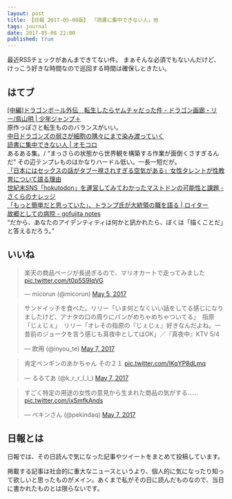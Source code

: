 ```yaml
---
layout: post
title: 【日報 2017-05-08版】 「読書に集中できない人」他
tags: journal
date: 2017-05-08 22:00
published: true
---
```

最近RSSチェックがあんまできてない件。
まぁそんな必須でもないんだけど、けっこう好きな時間なので巡回する時間は確保しときたい。

## はてブ

<div class="news"><a href="https://shonenjumpplus.com/episode/13932016480028878408" target="_blank">[中編]ドラゴンボール外伝　転生したらヤムチャだった件 - ドラゴン画廊・リー/鳥山明 | 少年ジャンプ＋</a>
<div class="newscomme">原作っぽさと転生もののバランスがいい。
</div>
</div>

<div class="news"><a href="http://anond.hatelabo.jp/20170506173315" target="_blank">中日ドラゴンズの弱さが細胞の隅々にまで染み渡っていく</a>
<div class="newscomme"></div>
</div>

<div class="news"><a href="http://omocoro.jp/kiji/108918/" target="_blank">読書に集中できない人 | オモコロ</a>
<div class="newscomme">あるある集。/ “まっさらの状態から世界観を構築する作業が面倒くさすぎるんだ” その辺テンプレものはかなりハードル低い。一長一短だが。
</div>
</div>

<div class="news"><a href="https://www.buzzfeed.com/yuikashima/jippon-ni-ha-se-kku-su-no-banashi-ga-ta-bu-mi-sa-re-su-gi" target="_blank">「日本にはセックスの話がタブー視されすぎる空気がある」女性タレントが性教育について語る理由</a>
<div class="newscomme"></div>
</div>

<div class="news"><a href="http://knowledge.sakura.ad.jp/other/8752/" target="_blank">世紀末SNS「hokutodon」を運営してみてわかったマストドンの可能性と課題 - さくらのナレッジ</a>
<div class="newscomme"></div>
</div>

<div class="news"><a href="http://jp.reuters.com/article/idJPKBN17Y0BH" target="_blank">「もっと簡単だと思っていた」、トランプ氏が大統領の職を語る | ロイター</a>
<div class="newscomme"></div>
</div>

<div class="news"><a href="http://gofujita.info/notes_hospitalhome.html" target="_blank">故郷としての病院 - gofujita notes</a>
<div class="newscomme">“だから、あなたのアイデンティティは何かと訊かれたら、ぼくは「描くことだ」と答えるだろう。”
</div>
</div>


## いいね

 <blockquote class="twitter-tweet"><p lang="ja" dir="ltr">楽天の商品ページが長過ぎるので、マリオカートで走ってみました <a href="https://t.co/t0p5S9IqVG">pic.twitter.com/t0p5S9IqVG</a></p>&mdash; micorun (@micorun) <a href="https://twitter.com/micorun/status/860427870497198081">May 5, 2017</a></blockquote>
<script async src="//platform.twitter.com/widgets.js" charset="utf-8"></script> 
 
 
<blockquote class="twitter-tweet"><p lang="ja" dir="ltr">サンドイッチを食べた。リリー「いま何となくいい話をしてる感じになりましたけど、アナタの口の周りにパンがめちゃめちゃついてる」　指原「じぇじぇ」　リリー「オレその指原の『じぇじぇ』好きなんだよね。一昔前のジョークを言う感じも真夜中としてはOK」／『真夜中』KTV 5/4</p>&mdash; 飲用 (@inyou_te) <a href="https://twitter.com/inyou_te/status/861118534725664769">May 7, 2017</a></blockquote>
<script async src="//platform.twitter.com/widgets.js" charset="utf-8"></script> 
 
 
<blockquote class="twitter-tweet"><p lang="ja" dir="ltr">肯定ペンギンのあかちゃん その２１ <a href="https://t.co/lKqYP8dLmq">pic.twitter.com/lKqYP8dLmq</a></p>&mdash; るるてあ (@k_r_r_l_l_) <a href="https://twitter.com/k_r_r_l_l_/status/861338532945608705">May 7, 2017</a></blockquote>
<script async src="//platform.twitter.com/widgets.js" charset="utf-8"></script> 
 
 
<blockquote class="twitter-tweet"><p lang="ja" dir="ltr">すごく特定の用途の女性の意見から生まれた商品の気がする…… <a href="https://t.co/ixSmfkAnds">pic.twitter.com/ixSmfkAnds</a></p>&mdash; ペキンさん (@pekindaq) <a href="https://twitter.com/pekindaq/status/861028755233423361">May 7, 2017</a></blockquote>
<script async src="//platform.twitter.com/widgets.js" charset="utf-8"></script> 
 

## 日報とは

日報では、その日読んで気になった記事やツイートをまとめて投稿しています。

掲載する記事は社会的に重大なニュースというより、個人的に気になったり知って欲しいと思ったものがメイン。あくまで私がその日に読んだものなので、当日に書かれたものとは限らないです。